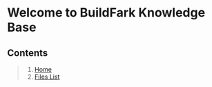# Welcome to BuildFark Knowledge Base
## Contents
> 1. [Home](./Home.md)
> 2. [Files List](./Files_List.md)

